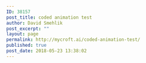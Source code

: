 ```yaml
---
ID: 38157
post_title: coded animation test
author: David Smehlik
post_excerpt: ""
layout: page
permalink: http://mycroft.ai/coded-animation-test/
published: true
post_date: 2018-05-23 13:38:02
---
```

<div id="mount-57b0634a41726fda69a74e83313f199f29375d65"></div>
<script src="https://code.haiku.ai/scripts/core/HaikuCore.3.2.16.min.js"></script>
<script src="https://cdn.haiku.ai/26e7281d-a862-4efb-babc-af10cc0c6baf/57b0634a41726fda69a74e83313f199f29375d65/index.embed.js"></script>
<script>
  HaikuComponentEmbed_akuataja_test2(
    document.getElementById('mount-57b0634a41726fda69a74e83313f199f29375d65'),
    {loop: true}
  );
</script>